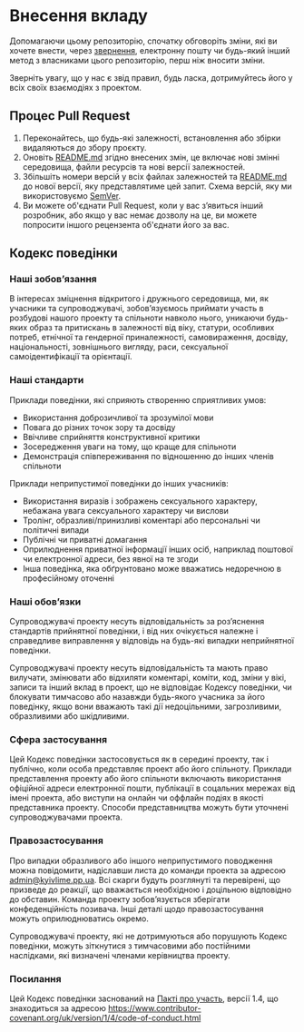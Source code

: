# Внесення вкладу

Допомагаючи цьому репозиторію, спочатку обговоріть зміни, які ви хочете внести, через [звернення](https://github.com/GORAlexComp/KyivLimeRepost/issues), електронну пошту чи будь-який інший метод з власниками цього репозиторію, перш ніж вносити зміни.

Зверніть увагу, що у нас є звід правил, будь ласка, дотримуйтесь його у всіх своїх взаємодіях з проектом.

## Процес Pull Request

1. Переконайтесь, що будь-які залежності, встановлення або збірки видаляються до збору проєкту.
2. Оновіть [README.md](README.md) згідно внесених змін, це включає нові змінні середовища, файли ресурсів та нові версії залежностей.
3. Збільшіть номери версій у всіх файлах залежностей та [README.md](README.md) до нової версії, яку представлятиме цей запит. Схема версій, яку ми використовуємо [SemVer](http://semver.org/).
4. Ви можете об'єднати Pull Request, коли у вас з’явиться інший розробник, або якщо у вас немає дозволу на це, ви можете попросити іншого рецензента об'єднати його за вас.

## Кодекс поведінки

### Наші зобовʼязання

В інтересах зміцнення відкритого і дружнього середовища, ми, як учасники та супроводжувачі, зобовʼязуємось приймати участь в розбудові нашого проекту та спільноти навколо нього, уникаючи будь-яких образ та притискань в залежності від віку, статури, особливих потреб, етнічної та гендерної приналежності, самовираження, досвіду, національності, зовнішнього вигляду, раси, сексуальної самоідентифікації та орієнтації.

### Наші стандарти

Приклади поведінки, які сприяють створенню сприятливих умов:

* Використання доброзичливої та зрозумілої мови
* Повага до різних точок зору та досвіду
* Ввічливе сприйняття конструктивної критики
* Зосередження уваги на тому, що краще для спільноти
* Демонстрація співпереживання по відношенню до інших членів спільноти

Приклади неприпустимої поведінки до інших учасників:

* Використання виразів і зображень сексуального характеру, небажана увага сексуального характеру чи вислови
* Тролінг, образливі/принизливі коментарі або персональні чи політичні випади
* Публічні чи приватні домагання
* Оприлюднення приватної інформації інших осіб, наприклад поштової чи електронної адреси, без явної на те згоди
* Інша поведінка, яка обґрунтовано може вважатись недоречною в професійному оточенні

### Наші обовʼязки

Супроводжувачі проекту несуть відповідальність за розʼяснення стандартів прийнятної поведінки, і від них очікується належне і справедливе виправлення у відповідь на будь-які випадки неприйнятної поведінки.

Супроводжувачі проекту несуть відповідальність та мають право вилучати, змінювати або відхиляти коментарі, коміти, код, зміни у вікі, записи та інший вклад в проект, що не відповідає Кодексу поведінки, чи блокувати тимчасово або назавжди будь-якого учасника за його поведінку, якщо вони вважають такі дії недоцільними, загрозливими, образливими або шкідливими.

### Сфера застосування

Цей Кодекс поведінки застосовується як в середині проекту, так і публічно, коли особа представляє проект або його спільноту. Приклади представлення проекту або його спільноти включають використання офіційної адреси електронної пошти, публікації в соцальних мережах від імені проекта, або виступи на онлайн чи оффлайн подіях в якості представника проекту. Способи представництва можуть бути уточнені супроводжувачами проекта.

### Правозастосування

Про випадки образливого або іншого неприпустимого поводження можна повідомити, надіславши листа до команди проекта за адресою admin@kyivlime.pp.ua. Всі скарги будуть розглянуті та перевірені, що призведе до реакції, що вважається необхідною і доцільною відповідно до обставин. Команда проекту зобовʼязується зберігати конфеденційність позивача. Інші деталі щодо правозастосування можуть оприлюднюватись окремо.

Супроводжувачі проекту, які не дотримуються або порушують Кодекс поведінки, можуть зіткнутися з тимчасовими або постійними наслідками, які визначені членами керівництва проекту.

### Посилання

Цей Кодекс поведінки заснований на [Пакті про участь][homepage], версії 1.4, що знаходиться за адресою https://www.contributor-covenant.org/uk/version/1/4/code-of-conduct.html

[homepage]: https://www.contributor-covenant.org